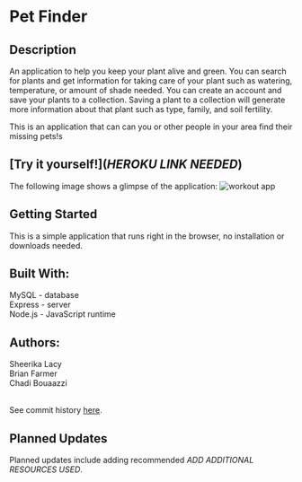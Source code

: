 # Pet Finder

## Description
An application to help you keep your plant alive and green. You can search for plants and get information for taking care of your plant such as watering, temperature, or amount of shade needed. You can create an account and save your plants to a collection. Saving a plant to a collection will generate more information about that plant such as type, family, and soil fertility.

This is an application that can can you or other people in your area find their missing pets!s


## [Try it yourself!](*HEROKU LINK NEEDED*)
The following image shows a glimpse of the application:
![workout app](assets/readmeimage.png)

## Getting Started
This is a simple application that runs right in the browser, no installation or downloads needed.

## Built With:
MySQL - database<br>
Express - server<br>
Node.js - JavaScript runtime

## Authors:
Sheerika Lacy <br>
Brian Farmer<br>
Chadi Bouaazzi<br>
<br>

See commit history [here](https://github.com/skoob126/Pet-Finder/graphs/contributors).
## Planned Updates
Planned updates include adding recommended *ADD ADDITIONAL RESOURCES USED*.